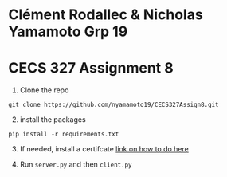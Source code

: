 # Clément Rodallec & Nicholas Yamamoto Grp 19
# CECS 327 Assignment 8

1. Clone the repo
```
git clone https://github.com/nyamamoto19/CECS327Assign8.git
```

2. install the packages
```
pip install -r requirements.txt
```

3. If needed, install a certifcate
[link on how to do here](https://www.mongodb.com/community/forums/t/ssl-certificate-verify-failed-certificate-verify-failed-unable-to-get-local-issuer-certificate-ssl-c-997/208879/2)

4. Run `server.py` and then `client.py`
